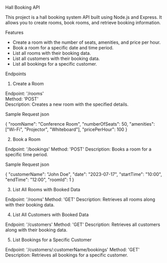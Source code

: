 Hall Booking API

This project is a hall booking system API built using Node.js and Express. It allows you to create rooms, book rooms, and retrieve booking information.

Features

- Create a room with the number of seats, amenities, and price per hour.
- Book a room for a specific date and time period.
- List all rooms with their booking data.
- List all customers with their booking data.
- List all bookings for a specific customer.

Endpoints

1. Create a Room

Endpoint: '/rooms'  
Method: 'POST'  
Description: Creates a new room with the specified details.

Sample Request
json

{
"roomName": "Conference Room",
"numberOfSeats": 50,
"amenities": ["Wi-Fi", "Projector", "Whiteboard"],
"pricePerHour": 100
}

2. Book a Room

Endpoint: '/bookings'
Method: 'POST'
Description: Books a room for a specific time period.

Sample Request
json

{
"customerName": "John Doe",
"date": "2023-07-17",
"startTime": "10:00",
"endTime": "12:00",
"roomId": 1
}

3. List All Rooms with Booked Data

Endpoint: '/rooms'
Method: 'GET'
Description: Retrieves all rooms along with their booking data.

4. List All Customers with Booked Data

Endpoint: '/customers'
Method: 'GET'
Description: Retrieves all customers along with their booking data.

5. List Bookings for a Specific Customer

Endpoint: '/customers/:customerName/bookings'
Method: 'GET'
Description: Retrieves all bookings for a specific customer.
